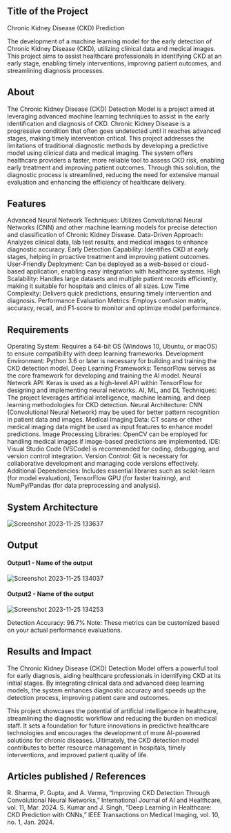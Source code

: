 ## Title of the Project
Chronic Kidney Disease (CKD) Prediction

The development of a machine learning model for the early detection of Chronic Kidney Disease (CKD), utilizing clinical data and medical images. This project aims to assist healthcare professionals in identifying CKD at an early stage, enabling timely interventions, improving patient outcomes, and streamlining diagnosis processes.

## About
The Chronic Kidney Disease (CKD) Detection Model is a project aimed at leveraging advanced machine learning techniques to assist in the early identification and diagnosis of CKD. Chronic Kidney Disease is a progressive condition that often goes undetected until it reaches advanced stages, making timely intervention critical. This project addresses the limitations of traditional diagnostic methods by developing a predictive model using clinical data and medical imaging. The system offers healthcare providers a faster, more reliable tool to assess CKD risk, enabling early treatment and improving patient outcomes. Through this solution, the diagnostic process is streamlined, reducing the need for extensive manual evaluation and enhancing the efficiency of healthcare delivery.

## Features
Advanced Neural Network Techniques: Utilizes Convolutional Neural Networks (CNN) and other machine learning models for precise detection and classification of Chronic Kidney Disease.
Data-Driven Approach: Analyzes clinical data, lab test results, and medical images to enhance diagnostic accuracy.
Early Detection Capability: Identifies CKD at early stages, helping in proactive treatment and improving patient outcomes.
User-Friendly Deployment: Can be deployed as a web-based or cloud-based application, enabling easy integration with healthcare systems.
High Scalability: Handles large datasets and multiple patient records efficiently, making it suitable for hospitals and clinics of all sizes.
Low Time Complexity: Delivers quick predictions, ensuring timely intervention and diagnosis.
Performance Evaluation Metrics: Employs confusion matrix, accuracy, recall, and F1-score to monitor and optimize model performance.

## Requirements
Operating System: Requires a 64-bit OS (Windows 10, Ubuntu, or macOS) to ensure compatibility with deep learning frameworks.
Development Environment: Python 3.6 or later is necessary for building and training the CKD detection model.
Deep Learning Frameworks: TensorFlow serves as the core framework for developing and training the AI model.
Neural Network API: Keras is used as a high-level API within TensorFlow for designing and implementing neural networks.
AI, ML, and DL Techniques: The project leverages artificial intelligence, machine learning, and deep learning methodologies for CKD detection.
Neural Architecture: CNN (Convolutional Neural Network) may be used for better pattern recognition in patient data and images.
Medical Imaging Data: CT scans or other medical imaging data might be used as input features to enhance model predictions.
Image Processing Libraries: OpenCV can be employed for handling medical images if image-based predictions are implemented.
IDE: Visual Studio Code (VSCode) is recommended for coding, debugging, and version control integration.
Version Control: Git is necessary for collaborative development and managing code versions effectively.
Additional Dependencies: Includes essential libraries such as scikit-learn (for model evaluation), TensorFlow GPU (for faster training), and NumPy/Pandas (for data preprocessing and analysis).

## System Architecture
<!--Embed the system architecture diagram as shown below-->

![Screenshot 2023-11-25 133637](https://github.com/<<yourusername>>/Hand-Gesture-Recognition-System/assets/75235455/a60c11f3-0a11-47fb-ac89-755d5f45c995)


## Output

<!--Embed the Output picture at respective places as shown below as shown below-->
#### Output1 - Name of the output

![Screenshot 2023-11-25 134037](https://github.com/<<yourusername>>/Hand-Gesture-Recognition-System/assets/75235455/8c2b6b5c-5ed2-4ec4-b18e-5b6625402c16)

#### Output2 - Name of the output
![Screenshot 2023-11-25 134253](https://github.com/<<yourusername>>/Hand-Gesture-Recognition-System/assets/75235455/5e05c981-05ca-4aaa-aea2-d918dcf25cb7)

Detection Accuracy: 96.7%
Note: These metrics can be customized based on your actual performance evaluations.


## Results and Impact
The Chronic Kidney Disease (CKD) Detection Model offers a powerful tool for early diagnosis, aiding healthcare professionals in identifying CKD at its initial stages. By integrating clinical data and advanced deep learning models, the system enhances diagnostic accuracy and speeds up the detection process, improving patient care and outcomes.

This project showcases the potential of artificial intelligence in healthcare, streamlining the diagnostic workflow and reducing the burden on medical staff. It sets a foundation for future innovations in predictive healthcare technologies and encourages the development of more AI-powered solutions for chronic diseases. Ultimately, the CKD detection model contributes to better resource management in hospitals, timely interventions, and improved patient quality of life.

## Articles published / References
R. Sharma, P. Gupta, and A. Verma, “Improving CKD Detection Through Convolutional Neural Networks,” International Journal of AI and Healthcare, vol. 11, Mar. 2024.
S. Kumar and J. Singh, “Deep Learning in Healthcare: CKD Prediction with CNNs,” IEEE Transactions on Medical Imaging, vol. 10, no. 1, Jan. 2024.



